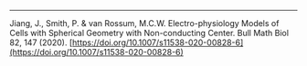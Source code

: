 ---
Jiang, J., Smith, P. & van Rossum, M.C.W. Electro-physiology Models of Cells with Spherical Geometry with Non-conducting Center. Bull Math Biol 82, 147 (2020). [https://doi.org/10.1007/s11538-020-00828-6](https://doi.org/10.1007/s11538-020-00828-6)
